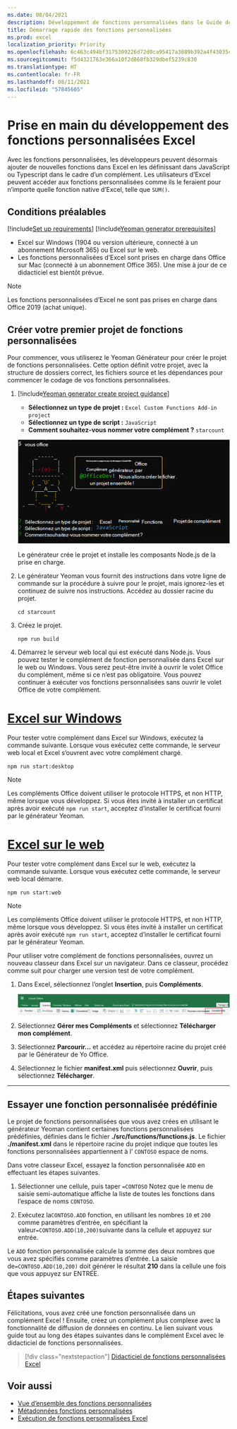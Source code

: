 ```yaml
---
ms.date: 08/04/2021
description: Développement de fonctions personnalisées dans le Guide de démarrage rapide d’Excel.
title: Démarrage rapide des fonctions personnalisées
ms.prod: excel
localization_priority: Priority
ms.openlocfilehash: 6c463c494bf3175309226d72d0ca95417a3889b392a4f43035cd5d50263d8fbf
ms.sourcegitcommit: f5d4321763e366a10f2d868fb329dbef5239c830
ms.translationtype: HT
ms.contentlocale: fr-FR
ms.lasthandoff: 08/11/2021
ms.locfileid: "57845605"
---
```

# <a name="get-started-developing-excel-custom-functions"></a>Prise en main du développement des fonctions personnalisées Excel

Avec les fonctions personnalisées, les développeurs peuvent désormais ajouter de nouvelles fonctions dans Excel en les définissant dans JavaScript ou Typescript dans le cadre d’un complément. Les utilisateurs d’Excel peuvent accéder aux fonctions personnalisées comme ils le feraient pour n’importe quelle fonction native d’Excel, telle que `SUM()`.

## <a name="prerequisites"></a>Conditions préalables

[!include[Set up requirements](../includes/set-up-dev-environment-beforehand.md)]
[!include[Yeoman generator prerequisites](../includes/quickstart-yo-prerequisites.md)]

- Excel sur Windows (1904 ou version ultérieure, connecté à un abonnement Microsoft 365) ou Excel sur le web.
- Les fonctions personnalisées d’Excel sont prises en charge dans Office sur Mac (connecté à un abonnement Office 365). Une mise à jour de ce didacticiel est bientôt prévue.

>[!NOTE]
>Les fonctions personnalisées d’Excel ne sont pas prises en charge dans Office 2019 (achat unique).

## <a name="build-your-first-custom-functions-project"></a>Créer votre premier projet de fonctions personnalisées

Pour commencer, vous utiliserez le Yeoman Générateur pour créer le projet de fonctions personnalisées. Cette option définit votre projet, avec la structure de dossiers correct, les fichiers source et les dépendances pour commencer le codage de vos fonctions personnalisées.

1. [!include[Yeoman generator create project guidance](../includes/yo-office-command-guidance.md)]

    - **Sélectionnez un type de projet :** `Excel Custom Functions Add-in project`
    - **Sélectionnez un type de script :** `JavaScript`
    - **Comment souhaitez-vous nommer votre complément ?** `starcount`

    ![Capture d’écran des invites d’interface de ligne de commande du générateur de compléments Yeoman Office pour les projets de fonctions personnalisées.](../images/starcountPrompt.png)

    Le générateur crée le projet et installe les composants Node.js de la prise en charge.

1. Le générateur Yeoman vous fournit des instructions dans votre ligne de commande sur la procédure à suivre pour le projet, mais ignorez-les et continuez de suivre nos instructions. Accédez au dossier racine du projet.

    ```command&nbsp;line
    cd starcount
    ```

1. Créez le projet.

    ```command&nbsp;line
    npm run build
    ```

1. Démarrez le serveur web local qui est exécuté dans Node.js. Vous pouvez tester le complément de fonction personnalisée dans Excel sur le web ou Windows. Vous serez peut-être invité à ouvrir le volet Office du complément, même si ce n’est pas obligatoire. Vous pouvez continuer à exécuter vos fonctions personnalisées sans ouvrir le volet Office de votre complément.

# <a name="excel-on-windows"></a>[Excel sur Windows](#tab/excel-windows)

Pour tester votre complément dans Excel sur Windows, exécutez la commande suivante. Lorsque vous exécutez cette commande, le serveur web local et Excel s’ouvrent avec votre complément chargé.

```command&nbsp;line
npm run start:desktop
```

> [!NOTE]
> Les compléments Office doivent utiliser le protocole HTTPS, et non HTTP, même lorsque vous développez. Si vous êtes invité à installer un certificat après avoir exécuté `npm run start`, acceptez d’installer le certificat fourni par le générateur Yeoman.
    
# <a name="excel-on-the-web"></a>[Excel sur le web](#tab/excel-online)

Pour tester votre complément dans Excel sur le web, exécutez la commande suivante. Lorsque vous exécutez cette commande, le serveur web local démarre.

```command&nbsp;line
npm run start:web
```

> [!NOTE]
> Les compléments Office doivent utiliser le protocole HTTPS, et non HTTP, même lorsque vous développez. Si vous êtes invité à installer un certificat après avoir exécuté `npm run start`, acceptez d’installer le certificat fourni par le générateur Yeoman.

Pour utiliser votre complément de fonctions personnalisées, ouvrez un nouveau classeur dans Excel sur un navigateur. Dans ce classeur, procédez comme suit pour charger une version test de votre complément.

1. Dans Excel, sélectionnez l’onglet **Insertion**, puis **Compléments**.

   ![Capture d’écran du ruban Insertion dans Excel sur le web, avec le bouton Mes compléments mise en évidence.](../images/excel-cf-online-register-add-in-1.png)

1. Sélectionnez **Gérer mes Compléments** et sélectionnez **Télécharger mon complément**.

1. Sélectionnez **Parcourir...** et accédez au répertoire racine du projet créé par le Générateur de Yo Office.

1. Sélectionnez le fichier **manifest.xml** puis sélectionnez **Ouvrir**, puis sélectionnez **Télécharger**.

---

## <a name="try-out-a-prebuilt-custom-function"></a>Essayer une fonction personnalisée prédéfinie

Le projet de fonctions personnalisées que vous avez crées en utilisant le générateur Yeoman contient certaines fonctions personnalisées prédéfinies, définies dans le fichier **./src/functions/functions.js**. Le fichier **./manifest.xml** dans le répertoire racine du projet indique que toutes les fonctions personnalisées appartiennent à l’ `CONTOSO` espace de noms.

Dans votre classeur Excel, essayez la fonction personnalisée `ADD` en effectuant les étapes suivantes.

1. Sélectionner une cellule, puis taper `=CONTOSO` Notez que le menu de saisie semi-automatique affiche la liste de toutes les fonctions dans l’espace de noms `CONTOSO`.

1. Exécutez la`CONTOSO.ADD` fonction, en utilisant les nombres `10` et `200` comme paramètres d’entrée, en spécifiant la valeur`=CONTOSO.ADD(10,200)`suivante dans la cellule et appuyez sur entrée.

Le `ADD` fonction personnalisée calcule la somme des deux nombres que vous avez spécifiés comme paramètres d’entrée. La saisie de`=CONTOSO.ADD(10,200)` doit générer le résultat **210** dans la cellule une fois que vous appuyez sur ENTRÉE.

## <a name="next-steps"></a>Étapes suivantes

Félicitations, vous avez créé une fonction personnalisée dans un complément Excel ! Ensuite, créez un complément plus complexe avec la fonctionnalité de diffusion de données en continu. Le lien suivant vous guide tout au long des étapes suivantes dans le complément Excel avec le didacticiel de fonctions personnalisées.

> [!div class="nextstepaction"]
> [Didacticiel de fonctions personnalisées Excel](../tutorials/excel-tutorial-create-custom-functions.md#create-a-custom-function-that-requests-data-from-the-web)

## <a name="see-also"></a>Voir aussi

- [Vue d’ensemble des fonctions personnalisées](../excel/custom-functions-overview.md)
- [Métadonnées fonctions personnalisées](../excel/custom-functions-json.md)
- [Exécution de fonctions personnalisées Excel](../excel/custom-functions-runtime.md)
